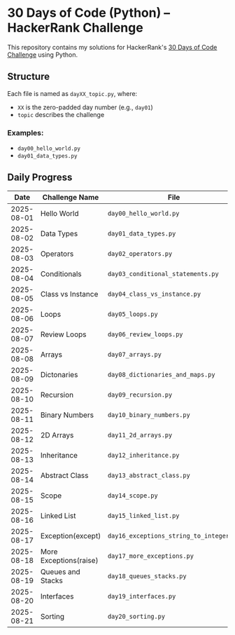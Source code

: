 # 30 Days of Code (Python) – HackerRank Challenge

This repository contains my solutions for HackerRank's [30 Days of Code Challenge](https://www.hackerrank.com/domains/tutorials/30-days-of-code) using Python.

## Structure

Each file is named as `dayXX_topic.py`, where:

- `XX` is the zero-padded day number (e.g., `day01`)
- `topic` describes the challenge

### Examples:

- `day00_hello_world.py`
- `day01_data_types.py`

## Daily Progress

| Date       | Challenge Name         | File                                    |
| ---------- | ---------------------- | --------------------------------------- |
| 2025-08-01 | Hello World            | `day00_hello_world.py`                  |
| 2025-08-02 | Data Types             | `day01_data_types.py`                   |
| 2025-08-03 | Operators              | `day02_operators.py`                    |
| 2025-08-04 | Conditionals           | `day03_conditional_statements.py`       |
| 2025-08-05 | Class vs Instance      | `day04_class_vs_instance.py`            |
| 2025-08-06 | Loops                  | `day05_loops.py`                        |
| 2025-08-07 | Review Loops           | `day06_review_loops.py`                 |
| 2025-08-08 | Arrays                 | `day07_arrays.py`                       |
| 2025-08-09 | Dictonaries            | `day08_dictionaries_and_maps.py`        |
| 2025-08-10 | Recursion              | `day09_recursion.py`                    |
| 2025-08-11 | Binary Numbers         | `day10_binary_numbers.py`               |
| 2025-08-12 | 2D Arrays              | `day11_2d_arrays.py`                    |
| 2025-08-13 | Inheritance            | `day12_inheritance.py`                  |
| 2025-08-14 | Abstract Class         | `day13_abstract_class.py`               |
| 2025-08-15 | Scope                  | `day14_scope.py`                        |
| 2025-08-16 | Linked List            | `day15_linked_list.py`                  |
| 2025-08-17 | Exception(except)      | `day16_exceptions_string_to_integer.py` |
| 2025-08-18 | More Exceptions(raise) | `day17_more_exceptions.py`              |
| 2025-08-19 | Queues and Stacks      | `day18_queues_stacks.py`                |
| 2025-08-20 | Interfaces             | `day19_interfaces.py`                   |
| 2025-08-21 | Sorting                | `day20_sorting.py`                      |
